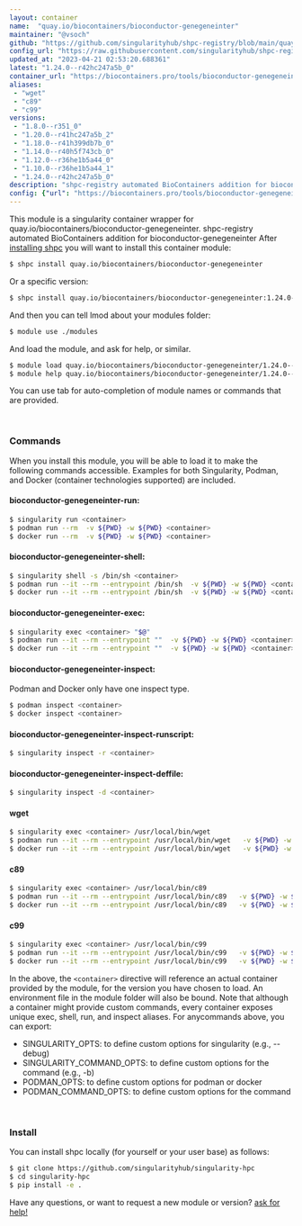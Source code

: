 ```yaml
---
layout: container
name:  "quay.io/biocontainers/bioconductor-genegeneinter"
maintainer: "@vsoch"
github: "https://github.com/singularityhub/shpc-registry/blob/main/quay.io/biocontainers/bioconductor-genegeneinter/container.yaml"
config_url: "https://raw.githubusercontent.com/singularityhub/shpc-registry/main/quay.io/biocontainers/bioconductor-genegeneinter/container.yaml"
updated_at: "2023-04-21 02:53:20.688361"
latest: "1.24.0--r42hc247a5b_0"
container_url: "https://biocontainers.pro/tools/bioconductor-genegeneinter"
aliases:
 - "wget"
 - "c89"
 - "c99"
versions:
 - "1.8.0--r351_0"
 - "1.20.0--r41hc247a5b_2"
 - "1.18.0--r41h399db7b_0"
 - "1.14.0--r40h5f743cb_0"
 - "1.12.0--r36he1b5a44_0"
 - "1.10.0--r36he1b5a44_1"
 - "1.24.0--r42hc247a5b_0"
description: "shpc-registry automated BioContainers addition for bioconductor-genegeneinter"
config: {"url": "https://biocontainers.pro/tools/bioconductor-genegeneinter", "maintainer": "@vsoch", "description": "shpc-registry automated BioContainers addition for bioconductor-genegeneinter", "latest": {"1.24.0--r42hc247a5b_0": "sha256:8b67d23f269e8cf66d95186487bbf2f5924e1e8ec53adda8d89b7ea1e2c72c83"}, "tags": {"1.8.0--r351_0": "sha256:b1131d6e563f02e84c3123672330e6cc801dad1c5177a4ca11658176d4d12396", "1.20.0--r41hc247a5b_2": "sha256:ddd8ee1ac036360a9920f44f99d1c52cb1654e0e2ed3240f76d0323dda478e02", "1.18.0--r41h399db7b_0": "sha256:4b24d2cefd0765382356c12374eaa40b68f765917fb8618fe731f05379ab3ca0", "1.14.0--r40h5f743cb_0": "sha256:2d5031e80f787f862f46c6e87ed174c371308e8dc2ba80f9c2f506c7cc60f53f", "1.12.0--r36he1b5a44_0": "sha256:7b0e4ca8852113536cbcfb067e05a6dc2761e45bb556d3fa8d4b0b290d2b8f94", "1.10.0--r36he1b5a44_1": "sha256:511c6f58316ce3cf7ba7de21a228a5a925176015c22e70ec166cc93eb1756e47", "1.24.0--r42hc247a5b_0": "sha256:8b67d23f269e8cf66d95186487bbf2f5924e1e8ec53adda8d89b7ea1e2c72c83"}, "docker": "quay.io/biocontainers/bioconductor-genegeneinter", "aliases": {"wget": "/usr/local/bin/wget", "c89": "/usr/local/bin/c89", "c99": "/usr/local/bin/c99"}}
---
```


This module is a singularity container wrapper for quay.io/biocontainers/bioconductor-genegeneinter.
shpc-registry automated BioContainers addition for bioconductor-genegeneinter
After [installing shpc](#install) you will want to install this container module:


```bash
$ shpc install quay.io/biocontainers/bioconductor-genegeneinter
```

Or a specific version:

```bash
$ shpc install quay.io/biocontainers/bioconductor-genegeneinter:1.24.0--r42hc247a5b_0
```

And then you can tell lmod about your modules folder:

```bash
$ module use ./modules
```

And load the module, and ask for help, or similar.

```bash
$ module load quay.io/biocontainers/bioconductor-genegeneinter/1.24.0--r42hc247a5b_0
$ module help quay.io/biocontainers/bioconductor-genegeneinter/1.24.0--r42hc247a5b_0
```

You can use tab for auto-completion of module names or commands that are provided.

<br>

### Commands

When you install this module, you will be able to load it to make the following commands accessible.
Examples for both Singularity, Podman, and Docker (container technologies supported) are included.

#### bioconductor-genegeneinter-run:

```bash
$ singularity run <container>
$ podman run --rm  -v ${PWD} -w ${PWD} <container>
$ docker run --rm  -v ${PWD} -w ${PWD} <container>
```

#### bioconductor-genegeneinter-shell:

```bash
$ singularity shell -s /bin/sh <container>
$ podman run --it --rm --entrypoint /bin/sh  -v ${PWD} -w ${PWD} <container>
$ docker run --it --rm --entrypoint /bin/sh  -v ${PWD} -w ${PWD} <container>
```

#### bioconductor-genegeneinter-exec:

```bash
$ singularity exec <container> "$@"
$ podman run --it --rm --entrypoint ""  -v ${PWD} -w ${PWD} <container> "$@"
$ docker run --it --rm --entrypoint ""  -v ${PWD} -w ${PWD} <container> "$@"
```

#### bioconductor-genegeneinter-inspect:

Podman and Docker only have one inspect type.

```bash
$ podman inspect <container>
$ docker inspect <container>
```

#### bioconductor-genegeneinter-inspect-runscript:

```bash
$ singularity inspect -r <container>
```

#### bioconductor-genegeneinter-inspect-deffile:

```bash
$ singularity inspect -d <container>
```


#### wget

```bash
$ singularity exec <container> /usr/local/bin/wget
$ podman run --it --rm --entrypoint /usr/local/bin/wget   -v ${PWD} -w ${PWD} <container> -c " $@"
$ docker run --it --rm --entrypoint /usr/local/bin/wget   -v ${PWD} -w ${PWD} <container> -c " $@"
```


#### c89

```bash
$ singularity exec <container> /usr/local/bin/c89
$ podman run --it --rm --entrypoint /usr/local/bin/c89   -v ${PWD} -w ${PWD} <container> -c " $@"
$ docker run --it --rm --entrypoint /usr/local/bin/c89   -v ${PWD} -w ${PWD} <container> -c " $@"
```


#### c99

```bash
$ singularity exec <container> /usr/local/bin/c99
$ podman run --it --rm --entrypoint /usr/local/bin/c99   -v ${PWD} -w ${PWD} <container> -c " $@"
$ docker run --it --rm --entrypoint /usr/local/bin/c99   -v ${PWD} -w ${PWD} <container> -c " $@"
```



In the above, the `<container>` directive will reference an actual container provided
by the module, for the version you have chosen to load. An environment file in the
module folder will also be bound. Note that although a container
might provide custom commands, every container exposes unique exec, shell, run, and
inspect aliases. For anycommands above, you can export:

 - SINGULARITY_OPTS: to define custom options for singularity (e.g., --debug)
 - SINGULARITY_COMMAND_OPTS: to define custom options for the command (e.g., -b)
 - PODMAN_OPTS: to define custom options for podman or docker
 - PODMAN_COMMAND_OPTS: to define custom options for the command

<br>

### Install

You can install shpc locally (for yourself or your user base) as follows:

```bash
$ git clone https://github.com/singularityhub/singularity-hpc
$ cd singularity-hpc
$ pip install -e .
```

Have any questions, or want to request a new module or version? [ask for help!](https://github.com/singularityhub/singularity-hpc/issues)